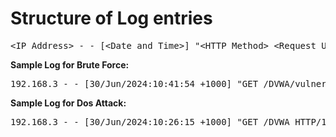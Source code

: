 <h1>Structure of Log entries</h1>
<pre>&lt;IP Address> - - [&lt;Date and Time>] "&lt;HTTP Method> &lt;Request URL> &lt;HTTP Version>" &lt;HTTP Status Code> &ltResponse Size></pre>
<b>Sample Log for Brute Force:</b>
<pre>192.168.3 - - [30/Jun/2024:10:41:54 +1000] "GET /DVWA/vulnerabilities/brute/?username=admin&password=letmein&Login=Login HTTP/1.0" 200 4292</pre>

<b>Sample Log for Dos Attack:</b>
<pre>192.168.3 - - [30/Jun/2024:10:26:15 +1000] "GET /DVWA HTTP/1.1" 408 1011</pre>
